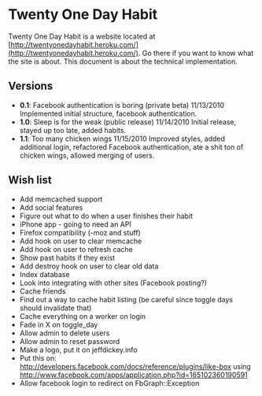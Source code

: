 Twenty One Day Habit
====================

Twenty One Day Habit is a website located at [http://twentyonedayhabit.heroku.com/](http://twentyonedayhabit.heroku.com/). Go there if you want to know what the site is about. This document is about the technical implementation.

Versions
--------
* **0.1**: Facebook authentication is boring (private beta) 11/13/2010 Implemented initial structure, facebook authentication.
* **1.0**: Sleep is for the weak (public release) 11/14/2010 Initial release, stayed up too late, added habits.
* **1.1**: Too many chicken wings 11/15/2010 Improved styles, added additional login, refactored Facebook authentication, ate a shit ton of chicken wings, allowed merging of users.

Wish list
---------
* Add memcached support
* Add social features
* Figure out what to do when a user finishes their habit
* iPhone app - going to need an API
* Firefox compatibility (-moz and stuff)
* Add hook on user to clear memcache
* Add hook on user to refresh cache
* Show past habits if they exist
* Add destroy hook on user to clear old data
* Index database
* Look into integrating with other sites (Facebook posting?)
* Cache friends
* Find out a way to cache habit listing (be careful since toggle days should invalidate that)
* Cache everything on a worker on login
* Fade in X on toggle_day
* Allow admin to delete users
* Allow admin to reset password
* Make a logo, put it on jeffdickey.info
* Put this on: http://developers.facebook.com/docs/reference/plugins/like-box using http://www.facebook.com/apps/application.php?id=165102360190591
* Allow facebook login to redirect on FbGraph::Exception
